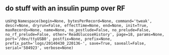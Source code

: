 ## do stuff with an insulin pump over RF
using ` Namespace(begin=None, bytesPerRecord=None, command='tweak', descr=None, dryrun=False, effectTime=None, end=None, init=True, maxRecords=None, name=None, no_postlude=False, no_prelude=False, no_rf_prelude=False, other='ReadGlucoseHistory', page=18, params=None, port='/dev/ttyUSB0', postfix=None, prefix=None, prefix_path='logs/20140430_220136-', save=True, saveall=False, serial='584923', verbose=None) `
```
